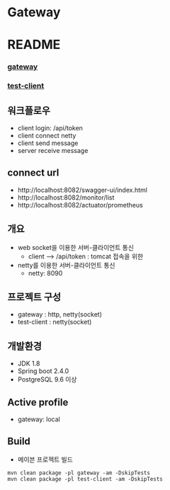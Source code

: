 # Gateway

# README
### [gateway](gateway/README.md)
### [test-client](test-client/README.md)


## 워크플로우
* client login: /api/token
* client connect netty
* client send message
* server receive message


## connect url
* http://localhost:8082/swagger-ui/index.html
* http://localhost:8082/monitor/list
* http://localhost:8082/actuator/prometheus


## 개요
* web socket을 이용한 서버-클라이언트 통신
  * client --> /api/token : tomcat 접속을 위한 
* netty를 이용한 서버-클라이언트 통신
  * netty: 8090


## 프로젝트 구성
- gateway : http, netty(socket)
- test-client : netty(socket)

## 개발환경
* JDK 1.8
* Spring boot 2.4.0
* PostgreSQL 9.6 이상

## Active profile
* gateway: local


## Build
- 메이븐 프로젝트 빌드
```
mvn clean package -pl gateway -am -DskipTests
mvn clean package -pl test-client -am -DskipTests
```
